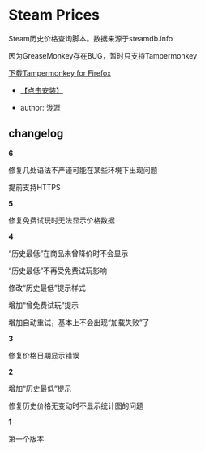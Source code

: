 # Steam Prices

Steam历史价格查询脚本。数据来源于steamdb.info

因为GreaseMonkey存在BUG，暂时只支持Tampermonkey

[下载Tampermonkey for Firefox](https://addons.mozilla.org/zh-CN/firefox/addon/Tampermonkey/)

* [【点击安装】](https://github.com/FirefoxBar/userscript/raw/master/Steam_Prices/Steam_Prices.user.js)

* author: 泷涯

## changelog

**6**

修复几处语法不严谨可能在某些环境下出现问题

提前支持HTTPS

**5**

修复免费试玩时无法显示价格数据

**4**

“历史最低”在商品未曾降价时不会显示

“历史最低”不再受免费试玩影响

修改“历史最低”提示样式

增加“曾免费试玩”提示

增加自动重试，基本上不会出现“加载失败”了

**3**

修复价格日期显示错误

**2**

增加“历史最低”提示

修复历史价格无变动时不显示统计图的问题

**1**

第一个版本